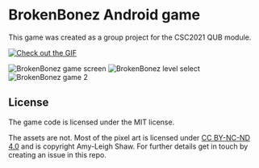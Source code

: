 # BrokenBonez Android game

This game was created as a group project for the CSC2021 QUB module.

[![Check out the GIF](http://picheta.me/private/images/brokenbonez/brokenbonez.gif)](http://picheta.me/private/images/brokenbonez/brokenbonez.gif)

![BrokenBonez game screen](http://picheta.me/private/images/brokenbonez/game.png)
![BrokenBonez level select](http://picheta.me/private/images/brokenbonez/level_select.png)
![BrokenBonez game 2](http://picheta.me/private/images/brokenbonez/game2.png)

## License

The game code is licensed under the MIT license.

The assets are not. Most of the pixel art is licensed under
[CC BY-NC-ND 4.0](https://creativecommons.org/licenses/by-nc-nd/4.0/) and
is copyright Amy-Leigh Shaw. For further details get in touch by creating
an issue in this repo.
